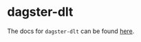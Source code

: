 # dagster-dlt

The docs for `dagster-dlt` can be found
[here](https://docs.dagster.io/_apidocs/libraries/dagster-dlt).
